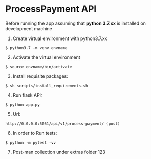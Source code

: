 # ProcessPayment API

Before running the app assuming that **python 3.7.xx** is installed on development machine

1. Create virtual environment with python3.7.xx
```shell
$ python3.7 -m venv envname
```
2. Activate the virtual environment
```shell
$ source envname/bin/activate
```
3. Install requisite packages:
```shell
$ sh scripts/install_requirements.sh
```
4. Run flask API:
```shell
$ python app.py
```
5. Url:
```
http://0.0.0.0:5051/api/v1/process-payment/ (post)
```
6. In order to Run tests:
```
$ python -m pytest -vv
```
7. Post-man collection under extras folder
123
